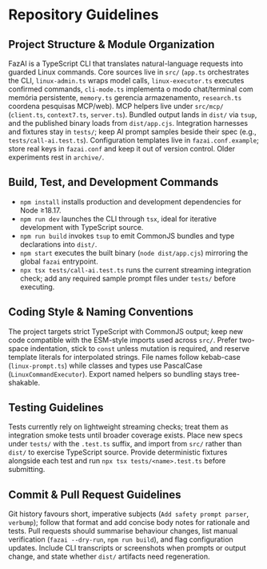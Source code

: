 # Repository Guidelines

## Project Structure & Module Organization
FazAI is a TypeScript CLI that translates natural-language requests into guarded Linux commands. Core sources live in `src/` (`app.ts` orchestrates the CLI, `linux-admin.ts` wraps model calls, `linux-executor.ts` executes confirmed commands, `cli-mode.ts` implementa o modo chat/terminal com memória persistente, `memory.ts` gerencia armazenamento, `research.ts` coordena pesquisas MCP/web). MCP helpers live under `src/mcp/` (`client.ts`, `context7.ts`, `server.ts`). Bundled output lands in `dist/` via `tsup`, and the published binary loads from `dist/app.cjs`. Integration harnesses and fixtures stay in `tests/`; keep AI prompt samples beside their spec (e.g., `tests/call-ai.test.ts`). Configuration templates live in `fazai.conf.example`; store real keys in `fazai.conf` and keep it out of version control. Older experiments rest in `archive/`.

## Build, Test, and Development Commands
- `npm install` installs production and development dependencies for Node ≥18.17.
- `npm run dev` launches the CLI through `tsx`, ideal for iterative development with TypeScript source.
- `npm run build` invokes `tsup` to emit CommonJS bundles and type declarations into `dist/`.
- `npm start` executes the built binary (`node dist/app.cjs`) mirroring the global `fazai` entrypoint.
- `npx tsx tests/call-ai.test.ts` runs the current streaming integration check; add any required sample prompt files under `tests/` before executing.

## Coding Style & Naming Conventions
The project targets strict TypeScript with CommonJS output; keep new code compatible with the ESM-style imports used across `src/`. Prefer two-space indentation, stick to `const` unless mutation is required, and reserve template literals for interpolated strings. File names follow kebab-case (`linux-prompt.ts`) while classes and types use PascalCase (`LinuxCommandExecutor`). Export named helpers so bundling stays tree-shakable.

## Testing Guidelines
Tests currently rely on lightweight streaming checks; treat them as integration smoke tests until broader coverage exists. Place new specs under `tests/` with the `.test.ts` suffix, and import from `src/` rather than `dist/` to exercise TypeScript source. Provide deterministic fixtures alongside each test and run `npx tsx tests/<name>.test.ts` before submitting.

## Commit & Pull Request Guidelines
Git history favours short, imperative subjects (`Add safety prompt parser`, `verbump`); follow that format and add concise body notes for rationale and tests. Pull requests should summarise behaviour changes, list manual verification (`fazai --dry-run`, `npm run build`), and flag configuration updates. Include CLI transcripts or screenshots when prompts or output change, and state whether `dist/` artifacts need regeneration.
